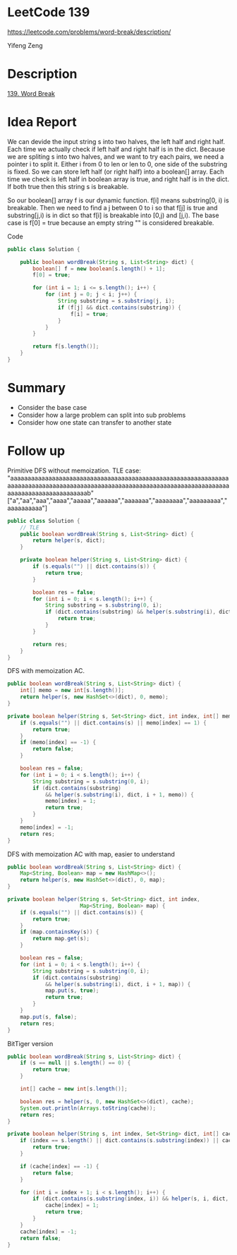 # **LeetCode 139**
https://leetcode.com/problems/word-break/description/

Yifeng Zeng

# Description
[139. Word Break](https://leetcode.com/problems/word-break/description/)


# Idea Report
We can devide the input string s into two halves, the left half and right half. Each time we actually check if left half and right half is in the dict. Because we are spliting s into two halves, and we want to try each pairs, we need a pointer i to split it. Either i from 0 to len or len to 0, one side of the substring is fixed. So we can store left half (or right half) into a boolean[] array. Each time we check is left half in boolean array is true, and right half is in the dict. If both true then this string s is breakable.

So our boolean[] array f is our dynamic function. f[i] means substring[0, i) is breakable. Then we need to find a j between 0 to i so that f[j] is true and substring[j,i) is in dict so that f[i] is breakable into [0,j) and [j,i). The base case is f[0] = true because an empty string "" is considered breakable.

Code
```java
public class Solution {

    public boolean wordBreak(String s, List<String> dict) {
        boolean[] f = new boolean[s.length() + 1];
        f[0] = true;

        for (int i = 1; i <= s.length(); i++) {
            for (int j = 0; j < i; j++) {
                String substring = s.substring(j, i);
                if (f[j] && dict.contains(substring)) {
                    f[i] = true;
                }
            }
        }

        return f[s.length()];
    }
}
```

# Summary
- Consider the base case
- Consider how a large problem can split into sub problems
- Consider how one state can transfer to another state



# Follow up
Primitive DFS without memoization.
TLE case:
"aaaaaaaaaaaaaaaaaaaaaaaaaaaaaaaaaaaaaaaaaaaaaaaaaaaaaaaaaaaaaaaaaaaaaaaaaaaaaaaaaaaaaaaaaaaaaaaaaaaaaaaaaaaaaaaaaaaaaaaaaaaaaaaaaaaaaaaaaaaaaaaaaaaaaab"
["a","aa","aaa","aaaa","aaaaa","aaaaaa","aaaaaaa","aaaaaaaa","aaaaaaaaa","aaaaaaaaaa"]

```java
public class Solution {
    // TLE
    public boolean wordBreak(String s, List<String> dict) {
        return helper(s, dict);
    }

    private boolean helper(String s, List<String> dict) {
        if (s.equals("") || dict.contains(s)) {
            return true;
        }

        boolean res = false;
        for (int i = 0; i < s.length(); i++) {
            String substring = s.substring(0, i);
            if (dict.contains(substring) && helper(s.substring(i), dict)) {
                return true;
            }
        }

        return res;
    }
}
```

DFS with memoization AC.
```java
public boolean wordBreak(String s, List<String> dict) {
    int[] memo = new int[s.length()];
    return helper(s, new HashSet<>(dict), 0, memo);
}

private boolean helper(String s, Set<String> dict, int index, int[] memo) {
    if (s.equals("") || dict.contains(s) || memo[index] == 1) {
        return true;
    }
    if (memo[index] == -1) {
        return false;
    }

    boolean res = false;
    for (int i = 0; i < s.length(); i++) {
        String substring = s.substring(0, i);
        if (dict.contains(substring)
            && helper(s.substring(i), dict, i + 1, memo)) {
            memo[index] = 1;
            return true;
        }
    }
    memo[index] = -1;
    return res;
}
```

DFS with memoization AC with map, easier to understand
```java
public boolean wordBreak(String s, List<String> dict) {
    Map<String, Boolean> map = new HashMap<>();
    return helper(s, new HashSet<>(dict), 0, map);
}

private boolean helper(String s, Set<String> dict, int index,
                       Map<String, Boolean> map) {
    if (s.equals("") || dict.contains(s)) {
        return true;
    }
    if (map.containsKey(s)) {
        return map.get(s);
    }

    boolean res = false;
    for (int i = 0; i < s.length(); i++) {
        String substring = s.substring(0, i);
        if (dict.contains(substring)
            && helper(s.substring(i), dict, i + 1, map)) {
            map.put(s, true);
            return true;
        }
    }
    map.put(s, false);
    return res;
}
```


BitTiger version
```java
public boolean wordBreak(String s, List<String> dict) {
    if (s == null || s.length() == 0) {
        return true;
    }

    int[] cache = new int[s.length()];

    boolean res = helper(s, 0, new HashSet<>(dict), cache);
    System.out.println(Arrays.toString(cache));
    return res;
}

private boolean helper(String s, int index, Set<String> dict, int[] cache) {
    if (index == s.length() || dict.contains(s.substring(index)) || cache[index] == 1) {
        return true;
    }

    if (cache[index] == -1) {
        return false;
    }

    for (int i = index + 1; i < s.length(); i++) {
        if (dict.contains(s.substring(index, i)) && helper(s, i, dict, cache)) {
            cache[index] = 1;
            return true;
        }
    }
    cache[index] = -1;
    return false;
}
```
